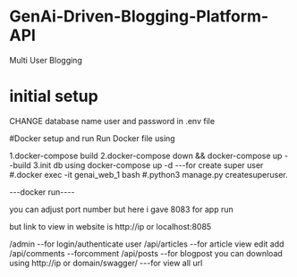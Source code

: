 # GenAi-Driven-Blogging-Platform-API
Multi User Blogging
# initial setup
CHANGE database name user and password in .env file

#Docker setup and run 
Run Docker file using

1.docker-compose build
2.docker-compose down && docker-compose up --build
3.init db using docker-compose up -d
---for create super user
#.docker exec -it genai_web_1 bash
#.python3 manage.py createsuperuser.

---docker run----

you can adjust port number but here i gave 8083 for app run 

but link to view in website is http://ip or localhost:8085

/admin --for login/authenticate user
/api/articles --for article view edit add
/api/comments  --forcomment
/api/posts  --for blogpost
you can download using  http://ip or domain/swagger/ ---for view all url
